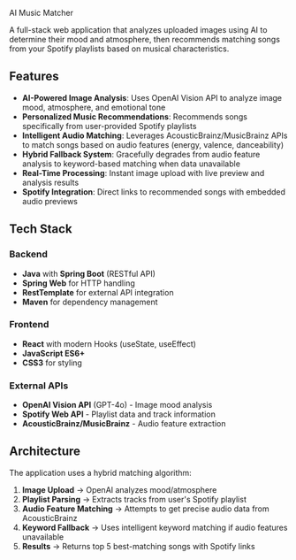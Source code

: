 AI Music Matcher

A full-stack web application that analyzes uploaded images using AI to determine their mood and atmosphere, then recommends matching songs from your Spotify playlists based on musical characteristics.

## Features

- **AI-Powered Image Analysis**: Uses OpenAI Vision API to analyze image mood, atmosphere, and emotional tone
- **Personalized Music Recommendations**: Recommends songs specifically from user-provided Spotify playlists
- **Intelligent Audio Matching**: Leverages AcousticBrainz/MusicBrainz APIs to match songs based on audio features (energy, valence, danceability)
- **Hybrid Fallback System**: Gracefully degrades from audio feature analysis to keyword-based matching when data unavailable
- **Real-Time Processing**: Instant image upload with live preview and analysis results
- **Spotify Integration**: Direct links to recommended songs with embedded audio previews

## Tech Stack

### Backend
- **Java** with **Spring Boot** (RESTful API)
- **Spring Web** for HTTP handling
- **RestTemplate** for external API integration
- **Maven** for dependency management

### Frontend
- **React** with modern Hooks (useState, useEffect)
- **JavaScript ES6+**
- **CSS3** for styling

### External APIs
- **OpenAI Vision API** (GPT-4o) - Image mood analysis
- **Spotify Web API** - Playlist data and track information
- **AcousticBrainz/MusicBrainz** - Audio feature extraction

## Architecture

The application uses a hybrid matching algorithm:

1. **Image Upload** → OpenAI analyzes mood/atmosphere
2. **Playlist Parsing** → Extracts tracks from user's Spotify playlist
3. **Audio Feature Matching** → Attempts to get precise audio data from AcousticBrainz
4. **Keyword Fallback** → Uses intelligent keyword matching if audio features unavailable
5. **Results** → Returns top 5 best-matching songs with Spotify links
